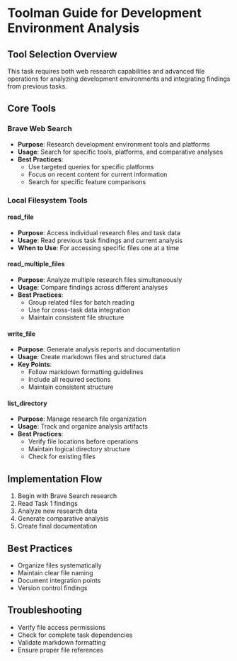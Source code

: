 # Toolman Guide for Development Environment Analysis

## Tool Selection Overview
This task requires both web research capabilities and advanced file operations for analyzing development environments and integrating findings from previous tasks.

## Core Tools

### Brave Web Search
- **Purpose**: Research development environment tools and platforms
- **Usage**: Search for specific tools, platforms, and comparative analyses
- **Best Practices**:
  - Use targeted queries for specific platforms
  - Focus on recent content for current information
  - Search for specific feature comparisons

### Local Filesystem Tools

#### read_file
- **Purpose**: Access individual research files and task data
- **Usage**: Read previous task findings and current analysis
- **When to Use**: For accessing specific files one at a time

#### read_multiple_files
- **Purpose**: Analyze multiple research files simultaneously
- **Usage**: Compare findings across different analyses
- **Best Practices**:
  - Group related files for batch reading
  - Use for cross-task data integration
  - Maintain consistent file structure

#### write_file
- **Purpose**: Generate analysis reports and documentation
- **Usage**: Create markdown files and structured data
- **Key Points**:
  - Follow markdown formatting guidelines
  - Include all required sections
  - Maintain consistent structure

#### list_directory
- **Purpose**: Manage research file organization
- **Usage**: Track and organize analysis artifacts
- **Best Practices**:
  - Verify file locations before operations
  - Maintain logical directory structure
  - Check for existing files

## Implementation Flow
1. Begin with Brave Search research
2. Read Task 1 findings
3. Analyze new research data
4. Generate comparative analysis
5. Create final documentation

## Best Practices
- Organize files systematically
- Maintain clear file naming
- Document integration points
- Version control findings

## Troubleshooting
- Verify file access permissions
- Check for complete task dependencies
- Validate markdown formatting
- Ensure proper file references